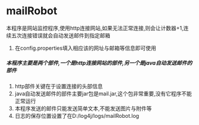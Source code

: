 # mailRobot
本程序是网站监控程序,使用http连接网站,如果无法正常连接,则会让计数器+1,连续五次连接错误就会自动发送邮件到指定邮箱
1. 在config.properties填入相应该的网址与邮箱等信息即可使用
##### 本程序主要是两个部件,一个是http连接网站的部件,另一个是java自动发送邮件的部件
1. http部件关键在于设置连接的头部信息
2. java自动发送邮件的部件主要jar包是mail.jar,这个包非常重要,没有它程序不能正常运行
3. 本程序发送的邮件只能发送简单文本,不能发送图片与附件等
4. 日志的保存位置设置了在D:/log4j/logs/mailRobot.log
